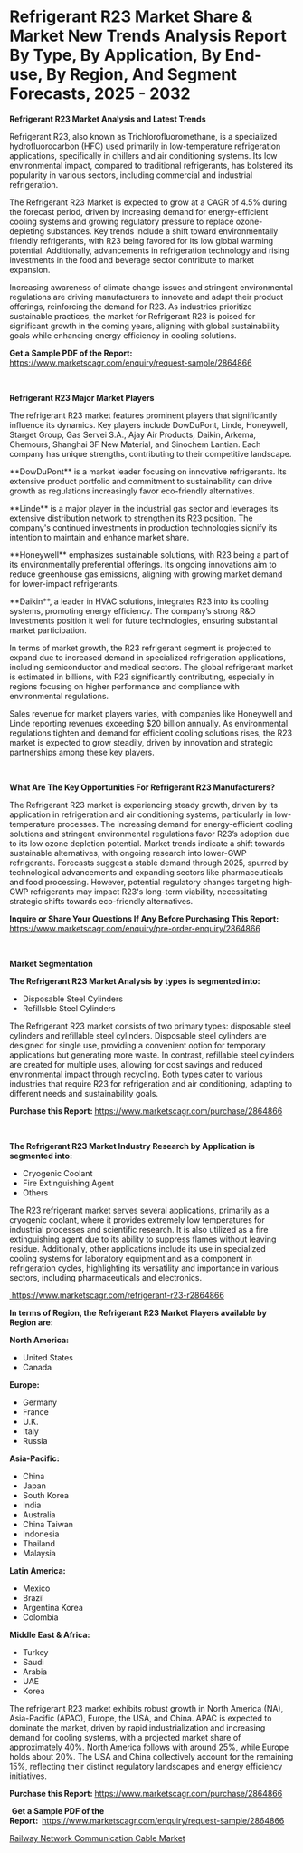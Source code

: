 <p><h1>Refrigerant R23 Market Share & Market New Trends Analysis Report By Type, By Application, By End-use, By Region, And Segment Forecasts, 2025 - 2032</h1></p><p><strong>Refrigerant R23 Market Analysis and Latest Trends</strong></p>
<p><p>Refrigerant R23, also known as Trichlorofluoromethane, is a specialized hydrofluorocarbon (HFC) used primarily in low-temperature refrigeration applications, specifically in chillers and air conditioning systems. Its low environmental impact, compared to traditional refrigerants, has bolstered its popularity in various sectors, including commercial and industrial refrigeration.</p><p>The Refrigerant R23 Market is expected to grow at a CAGR of 4.5% during the forecast period, driven by increasing demand for energy-efficient cooling systems and growing regulatory pressure to replace ozone-depleting substances. Key trends include a shift toward environmentally friendly refrigerants, with R23 being favored for its low global warming potential. Additionally, advancements in refrigeration technology and rising investments in the food and beverage sector contribute to market expansion.</p><p>Increasing awareness of climate change issues and stringent environmental regulations are driving manufacturers to innovate and adapt their product offerings, reinforcing the demand for R23. As industries prioritize sustainable practices, the market for Refrigerant R23 is poised for significant growth in the coming years, aligning with global sustainability goals while enhancing energy efficiency in cooling solutions.</p></p>
<p><strong>Get a Sample PDF of the Report:&nbsp;</strong> <a href="https://www.marketscagr.com/enquiry/request-sample/2864866?utm_campaign=2012&utm_medium=2&utm_source=Github&utm_content=ia&utm_term=12032025&utm_id=refrigerant-r23">https://www.marketscagr.com/enquiry/request-sample/2864866</a></p>
<p>&nbsp;</p>
<p><strong>Refrigerant R23 Major Market Players</strong></p>
<p><p>The refrigerant R23 market features prominent players that significantly influence its dynamics. Key players include DowDuPont, Linde, Honeywell, Starget Group, Gas Servei S.A., Ajay Air Products, Daikin, Arkema, Chemours, Shanghai 3F New Material, and Sinochem Lantian. Each company has unique strengths, contributing to their competitive landscape.</p><p>**DowDuPont** is a market leader focusing on innovative refrigerants. Its extensive product portfolio and commitment to sustainability can drive growth as regulations increasingly favor eco-friendly alternatives. </p><p>**Linde** is a major player in the industrial gas sector and leverages its extensive distribution network to strengthen its R23 position. The company's continued investments in production technologies signify its intention to maintain and enhance market share.</p><p>**Honeywell** emphasizes sustainable solutions, with R23 being a part of its environmentally preferential offerings. Its ongoing innovations aim to reduce greenhouse gas emissions, aligning with growing market demand for lower-impact refrigerants.</p><p>**Daikin**, a leader in HVAC solutions, integrates R23 into its cooling systems, promoting energy efficiency. The company’s strong R&D investments position it well for future technologies, ensuring substantial market participation.</p><p>In terms of market growth, the R23 refrigerant segment is projected to expand due to increased demand in specialized refrigeration applications, including semiconductor and medical sectors. The global refrigerant market is estimated in billions, with R23 significantly contributing, especially in regions focusing on higher performance and compliance with environmental regulations.</p><p>Sales revenue for market players varies, with companies like Honeywell and Linde reporting revenues exceeding $20 billion annually. As environmental regulations tighten and demand for efficient cooling solutions rises, the R23 market is expected to grow steadily, driven by innovation and strategic partnerships among these key players.</p></p>
<p>&nbsp;</p>
<p><strong>What Are The Key Opportunities For Refrigerant R23 Manufacturers?</strong></p>
<p><p>The Refrigerant R23 market is experiencing steady growth, driven by its application in refrigeration and air conditioning systems, particularly in low-temperature processes. The increasing demand for energy-efficient cooling solutions and stringent environmental regulations favor R23’s adoption due to its low ozone depletion potential. Market trends indicate a shift towards sustainable alternatives, with ongoing research into lower-GWP refrigerants. Forecasts suggest a stable demand through 2025, spurred by technological advancements and expanding sectors like pharmaceuticals and food processing. However, potential regulatory changes targeting high-GWP refrigerants may impact R23's long-term viability, necessitating strategic shifts towards eco-friendly alternatives.</p></p>
<p><strong>Inquire or Share Your Questions If Any Before Purchasing This Report:</strong> <a href="https://www.marketscagr.com/enquiry/pre-order-enquiry/2864866?utm_campaign=2012&utm_medium=2&utm_source=Github&utm_content=ia&utm_term=12032025&utm_id=refrigerant-r23">https://www.marketscagr.com/enquiry/pre-order-enquiry/2864866</a></p>
<p>&nbsp;</p>
<p><strong>Market Segmentation</strong></p>
<p><strong>The Refrigerant R23 Market Analysis by types is segmented into:</strong></p>
<p><ul><li>Disposable Steel Cylinders</li><li>Refillsble Steel Cylinders</li></ul></p>
<p><p>The Refrigerant R23 market consists of two primary types: disposable steel cylinders and refillable steel cylinders. Disposable steel cylinders are designed for single use, providing a convenient option for temporary applications but generating more waste. In contrast, refillable steel cylinders are created for multiple uses, allowing for cost savings and reduced environmental impact through recycling. Both types cater to various industries that require R23 for refrigeration and air conditioning, adapting to different needs and sustainability goals.</p></p>
<p><strong>Purchase this Report:&nbsp;</strong><a href="https://www.marketscagr.com/purchase/2864866?utm_campaign=2012&utm_medium=2&utm_source=Github&utm_content=ia&utm_term=12032025&utm_id=refrigerant-r23">https://www.marketscagr.com/purchase/2864866</a></p>
<p>&nbsp;</p>
<p><strong>The Refrigerant R23 Market Industry Research by Application is segmented into:</strong></p>
<p><ul><li>Cryogenic Coolant</li><li>Fire Extinguishing Agent</li><li>Others</li></ul></p>
<p><p>The R23 refrigerant market serves several applications, primarily as a cryogenic coolant, where it provides extremely low temperatures for industrial processes and scientific research. It is also utilized as a fire extinguishing agent due to its ability to suppress flames without leaving residue. Additionally, other applications include its use in specialized cooling systems for laboratory equipment and as a component in refrigeration cycles, highlighting its versatility and importance in various sectors, including pharmaceuticals and electronics.</p></p>
<p><a href="https://www.marketscagr.com/refrigerant-r23-r2864866?utm_campaign=2012&utm_medium=2&utm_source=Github&utm_content=ia&utm_term=12032025&utm_id=refrigerant-r23">&nbsp;https://www.marketscagr.com/refrigerant-r23-r2864866</a></p>
<p><strong>In terms of Region, the Refrigerant R23 Market Players available by Region are:</strong></p>
<p>
    <p> <strong> North America: </strong>
        <ul>
            <li>United States</li>
            <li>Canada</li>
        </ul>
        </p> 
    <p> <strong> Europe: </strong>
        <ul>
            <li>Germany</li>
            <li>France</li>
            <li>U.K.</li>
            <li>Italy</li>
            <li>Russia</li>
        </ul>
        </p> 
    <p> <strong> Asia-Pacific: </strong>
        <ul>
            <li>China</li>
            <li>Japan</li>
            <li>South Korea</li>
            <li>India</li>
            <li>Australia</li>
            <li>China Taiwan</li>
            <li>Indonesia</li>
            <li>Thailand</li>
            <li>Malaysia</li>
        </ul>
        </p> 
    <p> <strong> Latin America: </strong>
        <ul>
            <li>Mexico</li>
            <li>Brazil</li>
            <li>Argentina Korea</li>
            <li>Colombia</li>
        </ul>
        </p> 
    <p> <strong> Middle East & Africa: </strong>
        <ul>
            <li>Turkey</li>
            <li>Saudi</li>
            <li>Arabia</li>
            <li>UAE</li>
            <li>Korea</li>
        </ul>
    </p>
    </p>
<p><p>The refrigerant R23 market exhibits robust growth in North America (NA), Asia-Pacific (APAC), Europe, the USA, and China. APAC is expected to dominate the market, driven by rapid industrialization and increasing demand for cooling systems, with a projected market share of approximately 40%. North America follows with around 25%, while Europe holds about 20%. The USA and China collectively account for the remaining 15%, reflecting their distinct regulatory landscapes and energy efficiency initiatives.</p></p>
<p><strong>Purchase this Report: </strong><a href="https://www.marketscagr.com/purchase/2864866?utm_campaign=2012&utm_medium=2&utm_source=Github&utm_content=ia&utm_term=12032025&utm_id=refrigerant-r23">https://www.marketscagr.com/purchase/2864866</a></p>
<p>&nbsp;<strong>Get a Sample PDF of the Report:&nbsp;&nbsp;</strong><a href="https://www.marketscagr.com/enquiry/request-sample/2864866?utm_campaign=2012&utm_medium=2&utm_source=Github&utm_content=ia&utm_term=12032025&utm_id=refrigerant-r23">https://www.marketscagr.com/enquiry/request-sample/2864866</a></p>
<p><strong></strong></p>
<p><p><a href="https://github.com/ChiragRP21/Market-Research-Report-List-7/blob/main/railway-network-communication-cable-market.md?utm_campaign=2012&utm_medium=2&utm_source=Github&utm_content=ia&utm_term=12032025&utm_id=refrigerant-r23">Railway Network Communication Cable Market</a></p></p>